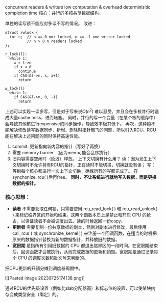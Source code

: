 concurrent readers &  writers
low computation & overhead
determinisitic completion time
核心：并行的多核共享数据结构。

单独的读写锁不能应对多读不写的情况。
改进：
```
struct rwlock {
  int n;  // n == 0 not locked, n == -1 one writer locked
          // n > 0 n readers locked
};

r_lock(l):
  while 1:
    x = l->n
    if x < 0
      continue
    if CAS(&l->n, x, x+1)
      return

w_lock(l)
  while 1:
    if CAS(&l->n, 0, -1)
      return
```
上述可以实现一读多写，但是对于写来说$O(n^2)$ 难以忍受，并且会在多核并行时造成大量cache miss，进而堵塞。
同时，并行的写一个变量（在某个核的缓存中）会导致其他核进行expensive的同步操作，导致效率极其低下。
再次，这种锁不能解决修改读写数据同步、新增、删除时指针飘飞的问题，所以引入RCU，RCU能在解决上述问题的同时保持高速性能。

1. commit: 更新指向新内容的指针（写好了再换）
2. 需要 memory barrier （因为mem可能会乱序执行）
3. 旧内容需要空闲时（延迟）释放。
上下文切换有什么用？
读：因为发生上下文切换时不允许持有RCU的指针，正在读时不能切换，切换就没有读；
写：等到每个核心都进行一次上下文切换，确保所有的写都完成了。
在synchonize_rcu( )后再free。
**同时，不让系统进行就地写入数据，而是更换数据的指针。**

### 核心思想：

- **读者** 不需要获取任何锁，只需要使用 rcu_read_lock( ) 和 rcu_read_unlock( ) 来标记临界区的开始和结束。这两个函数本质上是禁止和开启 CPU 的抢占，以保证读者不会被调度出去。读的时候返回一份copy。
- **更新者** 需要复制一份共享数据的副本，然后对副本进行修改，最后使用 call_rcu( ) 或 synchronize_kernel( ) 来注册一个回调函数，在适当的时机把原来的数据指针替换为新的数据指针，并释放旧的数据。
- **宽限期** 是指所有引用旧数据的 CPU 都退出临界区的一段时间。在宽限期结束后，回调函数才会被执行，从而完成数据的更新和销毁。宽限期是通过记录每个 CPU 的调度次数和批次号来判断的。

把CPU更新的开销分摊到调度器周期中。

![[Pasted image 20230725174138.png]]

通过RCU的优先级设置（例如比slab分配器高）和标志位的设置，可以使某块内存变成类型安全（绑定）的。
